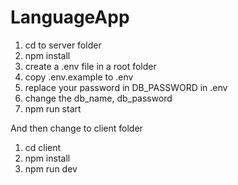 # LanguageApp

1. cd to server folder
2. npm install
3. create a .env file in a root folder
4. copy .env.example to .env
5. replace your password in DB_PASSWORD in .env
6. change the db_name, db_password
7. npm run start

And then change to client folder
1. cd client
2. npm install
3. npm run dev
